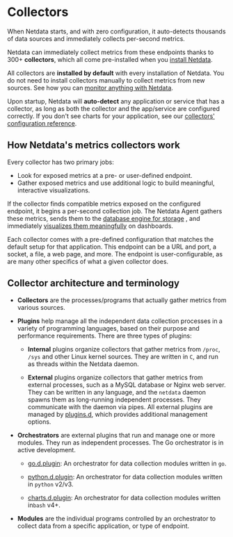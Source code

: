 # Collectors

When Netdata starts, and with zero configuration, it auto-detects thousands of data sources and immediately collects
per-second metrics.

Netdata can immediately collect metrics from these endpoints thanks to 300+ **collectors**, which all come pre-installed
when you [install Netdata](/packaging/installer/README.md).

All collectors are **installed by default** with every installation of Netdata. You do not need to install
collectors manually to collect metrics from new sources. 
See how you can [monitor anything with Netdata](/src/collectors/COLLECTORS.md).

Upon startup, Netdata will **auto-detect** any application or service that has a collector, as long as both the collector
and the app/service are configured correctly. If you don't see charts for your application, see
our [collectors' configuration reference](/src/collectors/REFERENCE.md).

## How Netdata's metrics collectors work

Every collector has two primary jobs:

-   Look for exposed metrics at a pre- or user-defined endpoint.
-   Gather exposed metrics and use additional logic to build meaningful, interactive visualizations.

If the collector finds compatible metrics exposed on the configured endpoint, it begins a per-second collection job. The
Netdata Agent gathers these metrics, sends them to the 
[database engine for storage](/docs/netdata-agent/configuration/optimizing-metrics-database/change-metrics-storage.md)
, and immediately 
[visualizes them meaningfully](/docs/dashboards-and-charts/netdata-charts.md) 
on dashboards.

Each collector comes with a pre-defined configuration that matches the default setup for that application. This endpoint
can be a URL and port, a socket, a file, a web page, and more. The endpoint is user-configurable, as are many other 
specifics of what a given collector does.

## Collector architecture and terminology

-   **Collectors** are the processes/programs that actually gather metrics from various sources. 

-   **Plugins** help manage all the independent data collection processes in a variety of programming languages, based on 
    their purpose  and performance requirements. There are three types of plugins:

    -   **Internal** plugins organize collectors that gather metrics from `/proc`, `/sys` and other Linux kernel sources.
        They are written in `C`, and run as threads within the Netdata daemon.

    -   **External** plugins organize collectors that gather metrics from external processes, such as a MySQL database or
        Nginx web server. They can be written in any language, and the `netdata` daemon spawns them as long-running
        independent processes. They communicate with the daemon via pipes. All external plugins are managed by
        [plugins.d](/src/plugins.d/README.md), which provides additional management options.

-   **Orchestrators** are external plugins that run and manage one or more modules. They run as independent processes.
    The Go orchestrator is in active development.

    -   [go.d.plugin](/src/go/plugin/go.d/README.md): An orchestrator for data
        collection modules written in `go`.

    -   [python.d.plugin](/src/collectors/python.d.plugin/README.md): 
        An orchestrator for data collection modules written in `python` v2/v3.

    -   [charts.d.plugin](/src/collectors/charts.d.plugin/README.md): 
        An orchestrator for data collection modules written in`bash` v4+.

-   **Modules** are the individual programs controlled by an orchestrator to collect data from a specific application, or type of endpoint.
